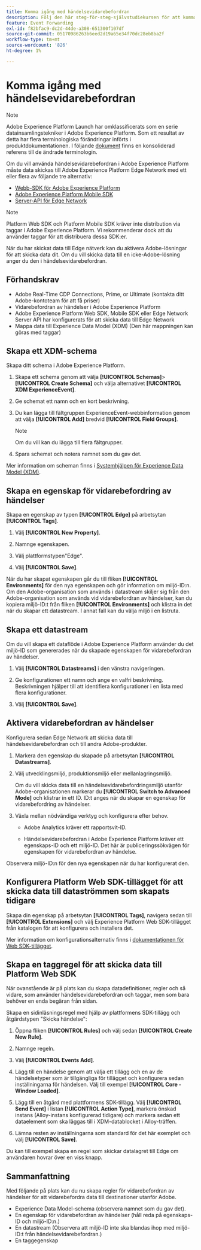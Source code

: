 ```yaml
---
title: Komma igång med händelsevidarebefordran
description: Följ den här steg-för-steg-självstudiekursen för att komma igång med att vidarebefordra event i Adobe Experience Platform.
feature: Event Forwarding
exl-id: f82bfac9-dc2d-44de-a308-651300f107df
source-git-commit: 05170986263b6eed2d19a65e34f70dc28eb8ba2f
workflow-type: tm+mt
source-wordcount: '826'
ht-degree: 1%

---
```


# Komma igång med händelsevidarebefordran

>[!NOTE]
>
>Adobe Experience Platform Launch har omklassificerats som en serie datainsamlingstekniker i Adobe Experience Platform. Som ett resultat av detta har flera terminologiska förändringar införts i produktdokumentationen. I följande [dokument](../../term-updates.md) finns en konsoliderad referens till de ändrade terminologin.

Om du vill använda händelsevidarebefordran i Adobe Experience Platform måste data skickas till Adobe Experience Platform Edge Network med ett eller flera av följande tre alternativ:

* [Webb-SDK för Adobe Experience Platform](../../extensions/client/web-sdk/overview.md)
* [Adobe Experience Platform Mobile SDK](https://sdkdocs.com)
* [Server-API för Edge Network](/help/server-api/overview.md)

>[!NOTE]
>Platform Web SDK och Platform Mobile SDK kräver inte distribution via taggar i Adobe Experience Platform. Vi rekommenderar dock att du använder taggar för att distribuera dessa SDK:er.

När du har skickat data till Edge nätverk kan du aktivera Adobe-lösningar för att skicka data dit. Om du vill skicka data till en icke-Adobe-lösning anger du den i händelsevidarebefordran.

## Förhandskrav

* Adobe Real-Time CDP Connections, Prime, or Ultimate (kontakta ditt Adobe-kontoteam för att få priser)
* Vidarebefordran av händelser i Adobe Experience Platform
* Adobe Experience Platform Web SDK, Mobile SDK eller Edge Network Server API har konfigurerats för att skicka data till Edge Network
* Mappa data till Experience Data Model (XDM) (Den här mappningen kan göras med taggar)

## Skapa ett XDM-schema

Skapa ditt schema i Adobe Experience Platform.

1. Skapa ett schema genom att välja **[!UICONTROL Schemas]**>**[!UICONTROL Create Schema]** och välja alternativet **[!UICONTROL XDM ExperienceEvent]**.

1. Ge schemat ett namn och en kort beskrivning.

1. Du kan lägga till fältgruppen ExperienceEvent-webbinformation genom att välja **[!UICONTROL Add]** bredvid **[!UICONTROL Field Groups]**.

   >[!NOTE]
   >
   >Om du vill kan du lägga till flera fältgrupper.

1. Spara schemat och notera namnet som du gav det.

Mer information om scheman finns i [Systemhjälpen för Experience Data Model (XDM)](https://experienceleague.adobe.com/docs/experience-platform/xdm/home.html?lang=sv).

## Skapa en egenskap för vidarebefordring av händelser

Skapa en egenskap av typen **[!UICONTROL Edge]** på arbetsytan **[!UICONTROL Tags]**.

1. Välj **[!UICONTROL New Property]**.

1. Namnge egenskapen.

1. Välj plattformstypen&quot;Edge&quot;.

1. Välj **[!UICONTROL Save]**.

När du har skapat egenskapen går du till fliken **[!UICONTROL Environments]** för den nya egenskapen och gör
information om miljö-ID:n. Om den Adobe-organisation som används i datastream skiljer sig från den Adobe-organisation som används vid vidarebefordran av händelser, kan du kopiera miljö-ID:t från fliken **[!UICONTROL Environments]** och klistra in det när du skapar ett datastream. I annat fall kan du välja miljö i en listruta.

## Skapa ett datastream

Om du vill skapa ett dataflöde i Adobe Experience Platform använder du det miljö-ID som genererades när du skapade egenskapen för vidarebefordran av händelser.

1. Välj **[!UICONTROL Datastreams]** i den vänstra navigeringen.

1. Ge konfigurationen ett namn och ange en valfri beskrivning.
Beskrivningen hjälper till att identifiera konfigurationer i en lista med flera konfigurationer.

1. Välj **[!UICONTROL Save]**.

## Aktivera vidarebefordran av händelser

Konfigurera sedan Edge Network att skicka data till händelsevidarebefordran och till andra Adobe-produkter.

1. Markera den egenskap du skapade på arbetsytan **[!UICONTROL Datastreams]**.

1. Välj utvecklingsmiljö, produktionsmiljö eller mellanlagringsmiljö.

   Om du vill skicka data till en händelsevidarebefordringsmiljö utanför Adobe-organisationen markerar du **[!UICONTROL Switch to Advanced Mode]** och klistrar in ett ID. ID:t anges när du skapar en egenskap för vidarebefordring av händelser.

1. Växla mellan nödvändiga verktyg och konfigurera efter behov.

   * Adobe Analytics kräver ett rapportsvit-ID.

   * Händelsevidarebefordran i Adobe Experience Platform kräver ett egenskaps-ID och ett miljö-ID. Det här är publiceringssökvägen för egenskapen för vidarebefordran av händelse.

Observera miljö-ID:n för den nya egenskapen när du har konfigurerat den.

## Konfigurera Platform Web SDK-tillägget för att skicka data till dataströmmen som skapats tidigare

Skapa din egenskap på arbetsytan **[!UICONTROL Tags]**, navigera sedan till **[!UICONTROL Extensions]** och välj Experience Platform Web SDK-tillägget från katalogen för att konfigurera och installera det.

Mer information om konfigurationsalternativ finns i [dokumentationen för Web SDK-tillägget](../../extensions/client/web-sdk/overview.md).

## Skapa en taggregel för att skicka data till Platform Web SDK

När ovanstående är på plats kan du skapa datadefinitioner, regler och så vidare, som använder händelsevidarebefordran och taggar, men som bara behöver en enda begäran från sidan.

Skapa en sidinläsningsregel med hjälp av plattformens SDK-tillägg och åtgärdstypen &quot;Skicka händelse&quot;:

1. Öppna fliken **[!UICONTROL Rules]** och välj sedan **[!UICONTROL Create New Rule]**.

1. Namnge regeln.

1. Välj **[!UICONTROL Events Add]**.

1. Lägg till en händelse genom att välja ett tillägg och en av de händelsetyper som är tillgängliga för tillägget och konfigurera sedan inställningarna för händelsen. Välj till exempel **[!UICONTROL Core - Window Loaded]**.

1. Lägg till en åtgärd med plattformens SDK-tillägg. Välj **[!UICONTROL Send Event]** i listan **[!UICONTROL Action Type]**, markera önskad instans (Alloy-instans konfigurerad tidigare) och markera sedan ett dataelement som ska läggas till i XDM-datablocket i Alloy-träffen.

1. Lämna resten av inställningarna som standard för det här exemplet och välj **[!UICONTROL Save]**.

Du kan till exempel skapa en regel som skickar datalagret till Edge om användaren hovrar över en viss knapp.

## Sammanfattning

Med följande på plats kan du nu skapa regler för vidarebefordran av händelser för att vidarebefordra data till destinationer utanför Adobe.

* Experience Data Model-schema (observera namnet som du gav det).
* En egenskap för vidarebefordran av händelser (håll reda på egenskaps-ID och miljö-ID:n.)
* En datastream (Observera att miljö-ID inte ska blandas ihop med miljö-ID:t från händelsevidarebefordran.)
* En taggegenskap
